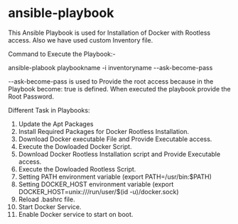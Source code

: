 # ansible-playbook
This Ansible Playbook is used for Installation of Docker with Rootless access.
Also we have used custom Inventory file.

Command to Execute the Playbook:-

ansible-plabook playbookname -i inventoryname --ask-become-pass

--ask-become-pass is used to Provide the root access because in the Playbook become: true is defined. When executed the playbook provide the Root Password.

Different Task in Playbooks:
1. Update the Apt Packages
2. Install Required Packages for Docker Rootless Installation.
3. Download Docker executable File and Provide Executable access.
4. Execute the Dowloaded Docker Script.
5. Download Docker Rootless Installation script and Provide Executable access.
6. Execute the Dowloaded Rootless Script.
7. Setting PATH environment variable (export PATH=/usr/bin:$PATH)
8. Setting DOCKER_HOST environment variable (export DOCKER_HOST=unix:///run/user/$(id -u)/docker.sock)
9. Reload .bashrc file.
10. Start Docker Service.
11. Enable Docker service to start on boot.